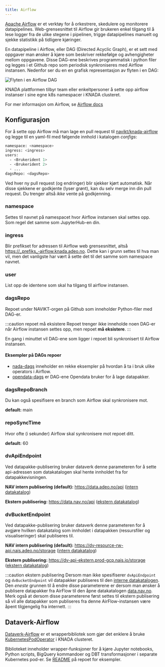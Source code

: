 ```yaml
---
title: Airflow
---
```


[Apache Airflow](https://airflow.apache.org/docs/apache-airflow/stable/index.html) er et verktøy for å orkestrere,
skedulere og monitorere datapipelines. Web-grensesnittet til Airflow gir brukeren enkel tilgang til å lese logger fra
de ulike stegene i pipelinen, trigge datapipelines manuelt og sjekke statistikk på tidligere kjøringer.

En datapipeline i Airflow, eller DAG (Directed Acyclic Graph), er et sett med oppgaver man ønsker å kjøre som beskriver
rekkefølge og avhengigheter mellom oppgavene. Disse DAG-ene beskrives programmatisk i python filer og legges i et Github
repo som periodisk synkroniseres med Airflow instansen. Nedenfor ser du en en grafisk representasjon av flyten i en DAG:

![Flyten i en Airflow DAG](dag-eksempel.png)

KNADA plattformen tilbyr team eller enkeltpersoner å sette opp airflow instanser i sine egne k8s namespacer i
KNADA clusteret.

For mer informasjon om Airflow, se [Airflow docs](https://airflow.apache.org/docs/apache-airflow/stable/index.html)

## Konfigurasjon
For å sette opp Airflow må man lage en pull request til [navikt/knada-airflow](https://github.com/navikt/knada-airflow)
og legge til en yaml-fil med følgende innhold i katalogen _configs_:

````bash
namespace: <namespace>
ingress: <ingress>
users:
  - <Brukerident 1>
  - <Brukerident 2>
  - ...
dagsRepo: <dagsRepo>
````

Ved hver ny pull request (og endringer) blir sjekker kjørt automatisk.
Når disse sjekkene er godkjente (lyser grønt), kan du selv merge inn din pull request.
Du trenger altså _ikke_ vente på godkjenning.

### namespace
Settes til navnet på namespacet hvor Airflow instansen skal settes opp. Som regel det samme som JupyterHub-en din.

### ingress
Blir prefikset for adressen til Airflow web grensesnittet, altså https://_prefiks_-airflow.knada.adeo.no. Dette
kan i grunn settes til hva man vil, men det vanligste har vært å sette det til det samme som namespace navnet.

### user
List opp de identene som skal ha tilgang til airflow instansen.

### dagsRepo
Repoet under NAVIKT-orgen på Github som inneholder Python-filer med DAG-er.

:::caution repoet må eksistere
Repoet trenger ikke inneholde noen DAG-er når Airflow instansen settes opp, men repoet **må eksistere**.
:::

En gang i minuttet vil DAG-ene som ligger i repoet bli synkronisert til Airflow instansen.

#### Eksempler på DAGs repoer
- [nada-dags](https://github.com/navikt/nada-dags) inneholder en rekke eksempler på hvordan å ta i bruk ulike operators i Airflow.
- [opendata-dags](https://github.com/navikt/opendata-dags) er DAG-ene Opendata bruker for å lage datapakker.

### dagsRepoBranch
Du kan også spesifisere en branch som Airflow skal synkronisere mot.

**default:** main

### repoSyncTime
Hvor ofte (i sekunder) Airflow skal synkronisere mot repoet ditt.

**default:** 60

### dvApiEndpoint
Ved datapakke-publisering bruker dataverk denne parameteren for å sette api-adressen som datakatalogen skal hente
innholdet fra for datapakkevisningen.

**NAV intern publisering (default):** https://data.adeo.no/api ([intern datakatalog](../finn-data/datakatalog#internal-datacatalog-nav-only))

**Ekstern publisering:** https://data.nav.no/api ([ekstern datakatalog](../finn-data/datakatalog#public-datacatalog))


### dvBucketEndpoint
Ved datapakke-publisering bruker dataverk denne parameteren for å avgjøre hvilken datakatalog som innholdet i 
datapakken (ressursfiler og visualiseringer) skal publiseres til.

**NAV intern publisering (default):** https://dv-resource-rw-api.nais.adeo.no/storage ([intern datakatalog](../finn-data/datakatalog#internal-datacatalog-nav-only))

**Ekstern publisering:** https://dv-api-ekstern.prod-gcp.nais.io/storage ([ekstern datakatalog](../finn-data/datakatalog#public-datacatalog))

:::caution ekstern publisering
Dersom man ikke spesifiserer `dvApiEndpoint` og `dvBucketEndpoint` vil datapakker publiseres til den 
[interne datakatalogen](../finn-data/datakatalog#internal-datakatalog-nav-only). Den *eneste* grunnen til å endre disse parameterene er dersom man ønsker å publisere 
datapakker fra AirFlow til den åpne datakatalogen [data.nav.no](../finn-data/datakatalog#public-datacatalog). 
Merk også at dersom disse parameterene først settes til ekstern publisering så vil alle datapakker som publiseres fra denne AirFlow-instansen være 
åpent tilgjengelig fra internett.
:::

## Dataverk-Airflow
[Dataverk-Airflow](https://github.com/navikt/dataverk-airflow) er et wrapperbibliotek som gjør det enklere å
bruke [KubernetesPodOperator](https://airflow.apache.org/docs/apache-airflow/stable/kubernetes.html) i KNADA clusteret.

Biblioteket inneholder wrapper-funksjoner for å kjøre Jupyter notebooks, Python scripts, BigQuery kommandoer og
DBT transformasjoner i separate Kubernetes pod-er. Se [README](https://github.com/navikt/dataverk-airflow/blob/master/README.md)
på repoet for eksempler.
